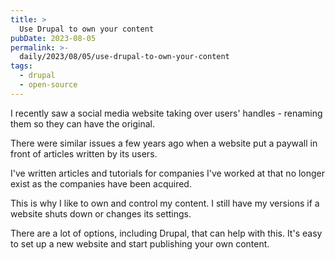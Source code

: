 ```yaml
---
title: >
  Use Drupal to own your content
pubDate: 2023-08-05
permalink: >-
  daily/2023/08/05/use-drupal-to-own-your-content
tags:
  - drupal
  - open-source
---
```


I recently saw a social media website taking over users' handles - renaming them so they can have the original.

There were similar issues a few years ago when a website put a paywall in front of articles written by its users.

I've written articles and tutorials for companies I've worked at that no longer exist as the companies have been acquired.

This is why I like to own and control my content. I still have my versions if a website shuts down or changes its settings.

There are a lot of options, including Drupal, that can help with this. It's easy to set up a new website and start publishing your own content.
